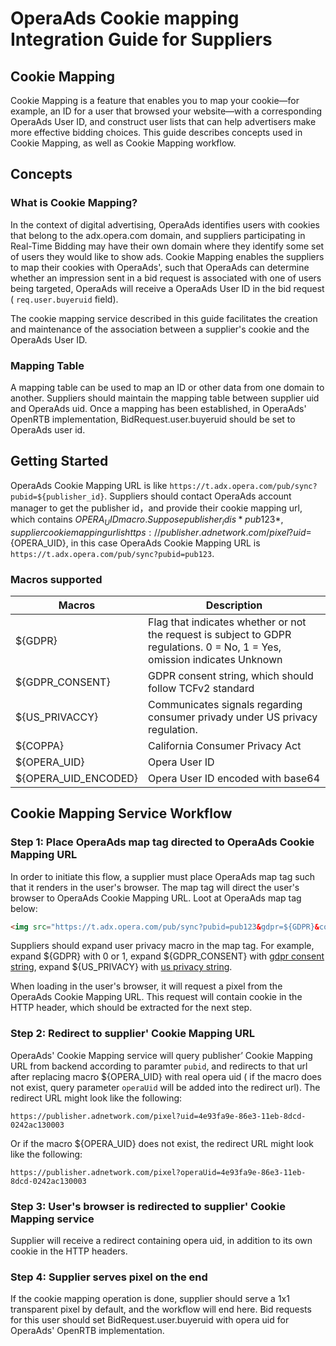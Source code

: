 # OperaAds Cookie mapping Integration Guide for Suppliers

## Cookie Mapping

Cookie Mapping is a feature that enables you to map your cookie—for example, an ID for a user that browsed your website—with a corresponding OperaAds User ID, and construct user lists that can help advertisers make more effective bidding choices. This guide describes concepts used in Cookie Mapping, as well as Cookie Mapping workflow.

## Concepts

### What is Cookie Mapping?

In the context of digital advertising, OperaAds identifies users with cookies that belong to the adx.opera.com domain, and suppliers participating in Real-Time Bidding may have their own domain where they identify some set of users they would like to show ads. Cookie Mapping enables the suppliers to map their cookies with OperaAds', such that OperaAds can determine whether an impression sent in a bid request is associated with one of users being targeted, OperaAds will receive a OperaAds User ID in the bid request ( `req.user.buyeruid` field).

The cookie mapping service described in this guide facilitates the creation and maintenance of the association between a supplier's cookie and the OperaAds User ID.

### Mapping Table

A mapping table can be used to map an ID or other data from one domain to another. Suppliers should maintain the mapping table between supplier uid and OperaAds uid. Once a mapping has been established, in OperaAds' OpenRTB implementation, BidRequest.user.buyeruid should be set to OperaAds user id.

## Getting Started

OperaAds Cookie Mapping URL is like `https://t.adx.opera.com/pub/sync?pubid=${publisher_id}`. Suppliers should contact OperaAds account manager to get the publisher id，and provide their cookie mapping url, which contains ${OPERA_UID} macro. Suppose publisher_id is *pub123*, supplier cookie mapping url is https://publisher.adnetwork.com/pixel?uid=${OPERA_UID}, in this case OperaAds Cookie Mapping URL is `https://t.adx.opera.com/pub/sync?pubid=pub123`.

### Macros supported
|Macros              |Description|
|--------------------|-----------|
|${GDPR}             |Flag that indicates whether or not the request is subject to GDPR regulations. 0 = No, 1 = Yes, omission indicates Unknown|
|${GDPR_CONSENT}     |GDPR consent string, which should follow TCFv2 standard|
|${US_PRIVACCY}      |Communicates signals regarding consumer privady under US privacy regulation.|
|${COPPA}            |California Consumer Privacy Act|
|${OPERA_UID}        |Opera User ID|
|${OPERA_UID_ENCODED}|Opera User ID encoded with base64|

## Cookie Mapping Service Workflow

### Step 1: Place OperaAds map tag directed to OperaAds Cookie Mapping URL

In order to initiate this flow, a supplier must place OperaAds map tag such that it renders in the user's browser. The map tag will direct the user's browser to OperaAds Cookie Mapping URL. Loot at OperaAds map tag below:

```html
<img src="https://t.adx.opera.com/pub/sync?pubid=pub123&gdpr=${GDPR}&consent=${GDPR_CONSENT}&us_privacy=${US_PRIVACY}" />
```

Suppliers should expand user privacy macro in the map tag. For example, expand ${GDPR} with 0 or 1, expand ${GDPR_CONSENT} with [gdpr consent string](https://github.com/InteractiveAdvertisingBureau/GDPR-Transparency-and-Consent-Framework/blob/master/TCFv2/TCF-Implementation-Guidelines.md), expand ${US_PRIVACY} with [us privacy string](https://github.com/InteractiveAdvertisingBureau/USPrivacy/blob/master/CCPA/US%20Privacy%20String.md).

When loading in the user's browser, it will request a pixel from the OperaAds Cookie Mapping URL. This request will contain cookie in the HTTP header, which should be extracted for the next step.

### Step 2: Redirect to supplier' Cookie Mapping URL

OperaAds' Cookie Mapping service will query publisher’ Cookie Mapping URL from backend according to paramter `pubid`, and redirects to that url after replacing macro ${OPERA_UID} with real opera uid ( if the macro does not exist, query parameter `operaUid` will be added into the redirect url). The redirect URL might look like the following:

```url
https://publisher.adnetwork.com/pixel?uid=4e93fa9e-86e3-11eb-8dcd-0242ac130003
```
Or if the macro ${OPERA_UID} does not exist, the redirect URL might look like the following:

```url
https://publisher.adnetwork.com/pixel?operaUid=4e93fa9e-86e3-11eb-8dcd-0242ac130003
```

### Step 3: User's browser is redirected to supplier' Cookie Mapping service

Supplier will receive a redirect containing opera uid, in addition to its own cookie in the HTTP headers.

### Step 4: Supplier serves pixel on the end

If the cookie mapping operation is done, supplier should serve a 1x1 transparent pixel by default, and the workflow will end here. Bid requests for this user should set BidRequest.user.buyeruid with opera uid for OperaAds' OpenRTB implementation.
